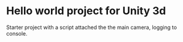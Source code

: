 # Hello world project for Unity 3d

Starter project with a script attached the the main camera, logging to console.
